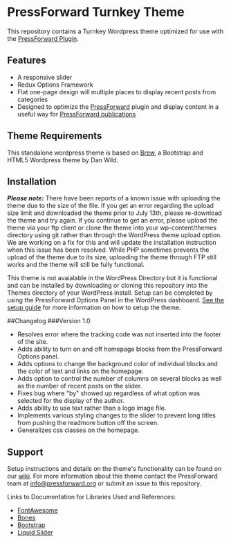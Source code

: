 # PressForward Turnkey Theme 
This repository contains a Turnkey Wordpress theme optimized for use with the [PressForward Plugin](http://www.pressforward.org). 

## Features
+ A responsive slider
+ Redux Options Framework
+ Flat one-page design will multiple places to display recent posts from categories
+ Designed to optimize the [PressForward](http://www.pressforward.org) plugin and display content in a useful way for [PressForward publications](http://www.pressforward.org/partners)
 
## Theme Requirements
This standalone wordpress theme is based on [Brew](https://github.com/slightlyoffbeat/brew), a Bootstrap and HTML5 Wordpress theme by Dan Wild. 

## Installation
_**Please note:**_ There have been reports of a known issue with uploading the theme due to the size of the file. If you get an error regarding the upload size limit and downloaded the theme prior to July 13th, please re-download the theme and try again. If you continue to get an error, please upload the theme via your ftp client or clone the theme into your wp-content/themes directory using git rather than through the WordPress theme upload option. We are working on a fix for this and will update the installation instruction when this issue has been resolved. While PHP sometimes prevents the upload of the theme due to its size, uploading the theme through FTP still works and the theme will still be fully functional. 

This theme is not avaialable in the WordPress Directory but it is functional and can be installed by downloading or cloning this repository into the Themes directory of your WordPress install. Setup can be completed by using the PressForward Options Panel in the WordPress dashboard.  [See the setup guide](https://github.com/PressForward/PressForward-TurnKey-Theme/wiki) for more information on how to setup the theme. 

##Changelog
###Version 1.0
* Resolves error where the tracking code was not inserted into the footer of the site. 
* Adds ability to turn on and off homepage blocks from the PressForward Options panel. 
* Adds options to change the background color of individual blocks and the color of text and links on the homepage. 
* Adds option to control the number of columns on several blocks as well as the number of recent posts on the slider. 
* Fixes bug where "by" showed up regardless of what option was selected for the display of the author. 
* Adds ability to use text rather than a logo image file. 
* Implements various styling changes to the slider to prevent long titles from pushing the readmore button off the screen.
* Generalizes css classes on the homepage.

## Support
Setup instructions and details on the theme's functionality can be found on our [wiki](https://github.com/PressForward/PressForward-TurnKey-Theme/wiki). For more information about this theme contact the PressForward team at info@pressforward.org or submit an issue to this repository.  
 
Links to Documentation for Libraries Used and References: 
+ [FontAwesome](http://fortawesome.github.io/Font-Awesome/)
+ [Bones](http://themble.com/bones/)
+ [Bootstrap](http://getbootstrap.com/)
+ [Liquid Slider](http://liquidslider.com/)

